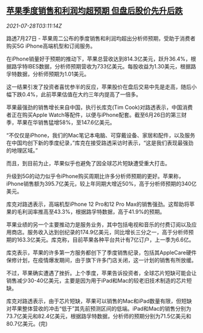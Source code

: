 <!--1627443062000-->
[苹果季度销售和利润均超预期 但盘后股价先升后跌](https://cn.reuters.com/article/apple-quarter-sale-profit-0728-idCNKBS2EY087)
------

<div><i>2021-07-28T03:11:14Z</i></div><p>路透7月27日 - 苹果周二公布的季度销售和利润均超出分析师预期，受助于消费者购买5G iPhone高端机型和订阅服务。</p><p>在iPhone销量好于预期的推动下，苹果总营收达到814.3亿美元，跃升36.4%，根据路孚特IBES数据，分析师预期营收为733亿美元。每股收益为1.30美元，根据路孚特数据，分析师预期为1.01美元。</p><p>这一结果引发了投资者喜忧参半的反应，苹果股价在盘后交易中先是走高，随后小幅下跌0.4%，此前苹果估值在大约三年内提高了一倍多。</p><p>苹果最强劲的销售增长来自中国，执行长库克(Tim Cook)对路透表示，中国消费者正在购买Apple Watch等配件，以便与iPhone配套。截至6月26日的第三财季，苹果在华销售猛增58%，至147.6亿美元。</p><p>“不仅仅是iPhone，我们的Mac笔记本电脑、可穿戴设备、家居和配件，以及服务在中国均创下新的季度纪录，”库克在接受路透采访时表示，“这是我们表现最强劲的地理区域。”</p><p>而且，到目前为止，苹果似乎也避免了因全球芯片短缺遭受重大打击。</p><p>升级到5G的动力似乎令iPhone购买周期比许多分析师预期的更好。苹果称，iPhone销售额为395.7亿美元，较上年同期大增近50%，高于分析师预期的340亿美元。</p><p>库克对路透表示，高端机型iPhone 12 Pro和12 Pro Max的销售强劲。这帮助将苹果的毛利润率推高至43.3%，根据路孚特数据，高于41.9%的预期。</p><p>苹果业绩的另一个主要推动力是服务业务，其中包括电视和音乐的付费订阅以及应用商店。服务收入达到创纪录的174.9亿美元，同比增长三分之一，高于分析师预期的163.3亿美元。库克称，目前苹果各种平台共计有7亿订户，上一季为6.6亿。</p><p>库克表示，苹果的许多第一方服务都创下了季度销售纪录，包括其AppleCare硬件保修计划，在疫情爆发期间，由于旗下许多门店关闭，这一计划的销售有所放缓。</p><p>不过，苹果确实遭遇了挫折。上个季度，苹果告诉投资者，全球芯片短缺可能会让销售减少30-40亿美元，主要是因为用于iPad和Mac的较老旧技术制造的芯片短缺。</p><p>库克对路透表示，由于芯片短缺，苹果可以销售的Mac和iPad数量有限，但短缺对苹果整体营收的冲击“低于”其先前预测区间的低端。iPad和Mac的销售分别为73.7亿美元和82.4亿美元，根据路孚特数据，分析师的预期分别为71.5亿美元和80.7亿美元。(完)</p>
